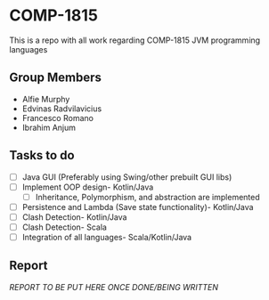# COMP-1815
 This is a repo with all work regarding COMP-1815 JVM programming languages
 
 ## Group Members
 - Alfie Murphy
 - Edvinas Radvilavicius
 - Francesco Romano
 - Ibrahim Anjum
 
 ## Tasks to do
 - [ ] Java GUI (Preferably using Swing/other prebuilt GUI libs)
 - [ ] Implement OOP design- Kotlin/Java
   - [ ] Inheritance, Polymorphism, and abstraction are implemented
 - [ ] Persistence and Lambda (Save state functionality)- Kotlin/Java
 - [ ] Clash Detection- Kotlin/Java
 - [ ] Clash Detection- Scala
 - [ ] Integration of all languages- Scala/Kotlin/Java
 
 ## Report
 
_REPORT TO BE PUT HERE ONCE DONE/BEING WRITTEN_
